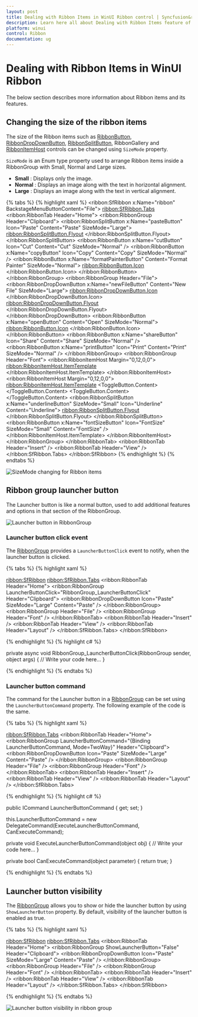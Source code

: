 ```yaml
---
layout: post
title: Dealing with Ribbon Items in WinUI Ribbon control | Syncfusion&reg;
description: Learn here all about Dealing with Ribbon Items feature of Syncfusion&reg; WinUI Ribbon(sfRibbon) control and more.
platform: winui
control: Ribbon
documentation: ug
---
```


# Dealing with Ribbon Items in WinUI Ribbon

The below section describes more information about Ribbon items and its features.

## Changing the size of the ribbon items

The size of the Ribbon items such as [RibbonButton](https://help.syncfusion.com/cr/winui/Syncfusion.UI.Xaml.Ribbon.RibbonButton.html), [RibbonDropDownButton](https://help.syncfusion.com/cr/winui/Syncfusion.UI.Xaml.Ribbon.RibbonDropDownButton.html), [RibbonSplitButton](https://help.syncfusion.com/cr/winui/Syncfusion.UI.Xaml.Ribbon.RibbonSplitButton.html), RibbonGallery and [RibbonItemHost](https://help.syncfusion.com/cr/winui/Syncfusion.UI.Xaml.Ribbon.RibbonItemHost.html) controls can be changed using `SizeMode` property.

`SizeMode` is an Enum type property used to arrange Ribbon items inside a RibbonGroup with Small, Normal and Large sizes. 

* **Small** : Displays only the image.
* **Normal** : Displays an image along with the text in horizontal alignment.
* **Large** : Displays an image along with the text in vertical alignment.

{% tabs %}
{% highlight xaml %}
<ribbon:SfRibbon x:Name="ribbon"
                 BackstageMenuButtonContent="File">
    <ribbon:SfRibbon.Tabs>
        <ribbon:RibbonTab Header="Home">
            <ribbon:RibbonGroup Header="Clipboard">
                <ribbon:RibbonSplitButton x:Name="pasteButton"
                                          Icon="Paste"
                                          Content="Paste"
                                          SizeMode="Large">
                    <ribbon:RibbonSplitButton.Flyout>
                        <MenuFlyout>
                            <MenuFlyoutItem Text="Paste" />
                            <MenuFlyoutItem Text="Paste Special" />
                            <MenuFlyoutItem Text="Set Default Paste" />
                        </MenuFlyout>
                    </ribbon:RibbonSplitButton.Flyout>
                </ribbon:RibbonSplitButton>
                <ribbon:RibbonButton x:Name="cutButton"
                                     Icon="Cut"
                                     Content="Cut"
                                     SizeMode="Normal" />
                <ribbon:RibbonButton x:Name="copyButton"
                                     Icon="Copy"
                                     Content="Copy"
                                     SizeMode="Normal" />
                <ribbon:RibbonButton x:Name="formatPainterButton"
                                     Content="Format Painter"
                                     SizeMode="Normal">
                    <ribbon:RibbonButton.Icon>
                        <FontIcon Glyph="&#xF0E3;" />
                    </ribbon:RibbonButton.Icon>
                </ribbon:RibbonButton>
            </ribbon:RibbonGroup>
            <ribbon:RibbonGroup Header="File">
                <ribbon:RibbonDropDownButton x:Name="newFileButton"
                                             Content="New File"
                                             SizeMode="Large">
                    <ribbon:RibbonDropDownButton.Icon>
                        <FontIcon Glyph="&#xE7C3;" />
                    </ribbon:RibbonDropDownButton.Icon>
                    <ribbon:RibbonDropDownButton.Flyout>
                        <MenuFlyout>
                            <MenuFlyoutItem Text="Empty File" />
                            <MenuFlyoutItem Text="Template File" />
                        </MenuFlyout>
                    </ribbon:RibbonDropDownButton.Flyout>
                </ribbon:RibbonDropDownButton>
                <ribbon:RibbonButton x:Name="openButton"
                                     Content="Open"
                                     SizeMode="Normal">
                    <ribbon:RibbonButton.Icon>
                        <FontIcon FontFamily="Segoe MDL2 Assets"
                                  Glyph="&#xED25;" />
                    </ribbon:RibbonButton.Icon>
                </ribbon:RibbonButton>
                <ribbon:RibbonButton x:Name="shareButton"
                                     Icon="Share"
                                     Content="Share"
                                     SizeMode="Normal" />
                <ribbon:RibbonButton x:Name="printButton"
                                     Icon="Print"
                                     Content="Print"
                                     SizeMode="Normal" />
            </ribbon:RibbonGroup>
            <ribbon:RibbonGroup Header="Font">
                <ribbon:RibbonItemHost Margin="0,12,0,0">
                    <ribbon:RibbonItemHost.ItemTemplate>
                        <ComboBox x:Name="FontComboBox"
                                  PlaceholderText="Select Font"
                                  PlaceholderForeground="#A2A2A2"
                                  Width="173">
                            <ComboBoxItem Content="Calibri"
                                          IsSelected="True" />
                            <ComboBoxItem Content="Arial" />
                            <ComboBoxItem Content="Segoe UI" />
                        </ComboBox>
                    </ribbon:RibbonItemHost.ItemTemplate>
                </ribbon:RibbonItemHost>
                <ribbon:RibbonItemHost Margin="0,12,0,0">
                    <ribbon:RibbonItemHost.ItemTemplate>
                        <StackPanel Orientation="Horizontal">
                            <ToggleButton x:Name="Bold"
                                          Background="{ThemeResource SystemChromeLowColor}">
                                <ToggleButton.Content>
                                    <SymbolIcon Symbol="Bold" />
                                </ToggleButton.Content>
                            </ToggleButton>
                            <ToggleButton x:Name="Italic"
                                          Background="{ThemeResource SystemChromeLowColor}">
                                <ToggleButton.Content>
                                    <SymbolIcon Symbol="Italic" />
                                </ToggleButton.Content>
                            </ToggleButton>
                            <ribbon:RibbonSplitButton x:Name="underlineButton"
                                                      SizeMode="Small"
                                                      Icon="Underline"
                                                      Content="Underline">
                                <ribbon:RibbonSplitButton.Flyout>
                                    <MenuFlyout>
                                        <MenuFlyoutItem Text="Underline" />
                                        <MenuFlyoutItem Text="Double underline" />
                                        <MenuFlyoutItem Text="Thick underline" />
                                        <MenuFlyoutItem Text="Dotted underline" />
                                    </MenuFlyout>
                                </ribbon:RibbonSplitButton.Flyout>
                            </ribbon:RibbonSplitButton>
                            <ribbon:RibbonButton x:Name="fontSizeButton"
                                                 Icon="FontSize"
                                                 SizeMode="Small"
                                                 Content="FontSize" />
                        </StackPanel>
                    </ribbon:RibbonItemHost.ItemTemplate>
                </ribbon:RibbonItemHost>
            </ribbon:RibbonGroup>
        </ribbon:RibbonTab>
        <ribbon:RibbonTab Header="Insert" />
        <ribbon:RibbonTab Header="View" />
    </ribbon:SfRibbon.Tabs>
</ribbon:SfRibbon>
{% endhighlight %} 
{% endtabs %}

![SizeMode changing for Ribbon items](RibbonItems-images/Size-mode-change-for-ribbon-items.png)

## Ribbon group launcher button

The Launcher button is like a normal button, used to add additional features and options in that section of the RibbonGroup.

![Launcher button in RibbonGroup](RibbonItems-images/ribbon-group-launcher-button.png)

### Launcher button click event

The [RibbonGroup](https://help.syncfusion.com/cr/winui/Syncfusion.UI.Xaml.Ribbon.RibbonGroup.html) provides a `LauncherButtonClick` event to notify, when the launcher button is clicked.

{% tabs %}
{% highlight xaml %}

<ribbon:SfRibbon>
    <ribbon:SfRibbon.Tabs>
        <ribbon:RibbonTab Header="Home">
            <ribbon:RibbonGroup LauncherButtonClick="RibbonGroup_LauncherButtonClick"
                                Header="Clipboard">
                <ribbon:RibbonDropDownButton Icon="Paste"
                                             SizeMode="Large"
                                             Content="Paste" />
            </ribbon:RibbonGroup>
            <ribbon:RibbonGroup Header="File" />
            <ribbon:RibbonGroup Header="Font" />
        </ribbon:RibbonTab>
        <ribbon:RibbonTab Header="Insert" />
        <ribbon:RibbonTab Header="View" />
        <ribbon:RibbonTab Header="Layout" />
    </ribbon:SfRibbon.Tabs>
</ribbon:SfRibbon>

{% endhighlight %} 
{% highlight c# %}

private async void RibbonGroup_LauncherButtonClick(RibbonGroup sender, object args)
{
     // Write your code here...
}

{% endhighlight %}
{% endtabs %}

### Launcher button command

The command for the Launcher button in a [RibbonGroup](https://help.syncfusion.com/cr/winui/Syncfusion.UI.Xaml.Ribbon.RibbonGroup.html) can be set using the `LauncherButtonCommand` property. The following example of the code is the same.

{% tabs %}
{% highlight xaml %}

<ribbon:SfRibbon.Tabs>
    <ribbon:RibbonTab Header="Home">
        <ribbon:RibbonGroup LauncherButtonCommand="{Binding LauncherButtonCommand, Mode=TwoWay}" 
                            Header="Clipboard">
            <ribbon:RibbonDropDownButton Icon="Paste"
                                         SizeMode="Large"
                                         Content="Paste" />
        </ribbon:RibbonGroup>
        <ribbon:RibbonGroup Header="File" />
        <ribbon:RibbonGroup Header="Font" />
    </ribbon:RibbonTab>
    <ribbon:RibbonTab Header="Insert" />
    <ribbon:RibbonTab Header="View" />
    <ribbon:RibbonTab Header="Layout" />
</ribbon:SfRibbon.Tabs>

{% endhighlight %} 
{% highlight c# %}

public ICommand LauncherButtonCommand { get; set; }

 this.LauncherButtonCommand = new DelegateCommand(ExecuteLauncherButtonCommand, CanExecuteCommand);

private void ExecuteLauncherButtonCommand(object obj)
{
    // Write your code here...
}

private bool CanExecuteCommand(object parameter)
{
    return true;
}

{% endhighlight %}
{% endtabs %}

## Launcher button visibility

The [RibbonGroup](https://help.syncfusion.com/cr/winui/Syncfusion.UI.Xaml.Ribbon.RibbonGroup.html) allows you to show or hide the launcher button by using `ShowLauncherButton` property. By default, visibility of the launcher button is enabled as true.

{% tabs %}
{% highlight xaml %}

<ribbon:SfRibbon>
    <ribbon:SfRibbon.Tabs>
        <ribbon:RibbonTab Header="Home">
            <ribbon:RibbonGroup ShowLauncherButton="False"
                                Header="Clipboard">
                <ribbon:RibbonDropDownButton Icon="Paste"
                                             SizeMode="Large"
                                             Content="Paste" />
            </ribbon:RibbonGroup>
            <ribbon:RibbonGroup Header="File" />
            <ribbon:RibbonGroup Header="Font" />
        </ribbon:RibbonTab>
        <ribbon:RibbonTab Header="Insert" />
        <ribbon:RibbonTab Header="View" />
        <ribbon:RibbonTab Header="Layout" />
    </ribbon:SfRibbon.Tabs>
</ribbon:SfRibbon>

{% endhighlight %} 
{% endtabs %}

![Launcher button visibility in ribbon group](RibbonItems-images/launcher-button-visibility.png)








